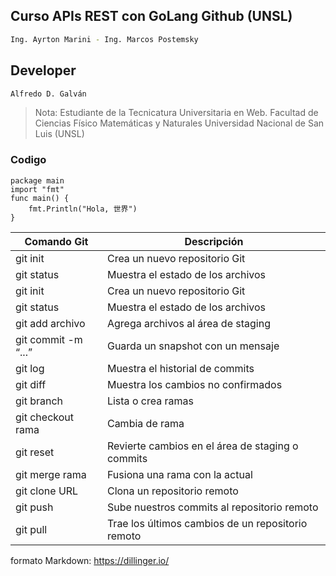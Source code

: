 
## Curso APIs REST con GoLang Github (UNSL)
```sh
Ing. Ayrton Marini - Ing. Marcos Postemsky
```
## Developer
```sh
Alfredo D. Galván
```
> Nota:
> Estudiante de la Tecnicatura Universitaria en Web.
> Facultad de Ciencias Físico Matemáticas y Naturales
> Universidad Nacional de San Luis (UNSL)

### Codigo
```GoLang
package main
import "fmt"
func main() {
	fmt.Println("Hola, 世界")
}
```

| Comando Git | Descripción |
| ------ | ------ |
| git init | Crea un nuevo repositorio Git |
| git status| Muestra el estado de los archivos |
|	git init	|	Crea un nuevo repositorio Git	|
|	git status	|	Muestra el estado de los archivos	|
|	git add archivo	|	Agrega archivos al área de staging	|
|	git commit -m “...”	|	Guarda un snapshot con un mensaje	|
|	git log	|	Muestra el historial de commits	|
|	git diff	|	Muestra los cambios no confirmados	|
|	git branch	|	Lista o crea ramas	|
|	git checkout rama	|	Cambia de rama	|
|	git reset	|	Revierte cambios en el área de staging o commits	|
|	git merge rama	|	Fusiona una rama con la actual	|
|	git clone URL	|	Clona un repositorio remoto	|
|	git push	|	Sube nuestros commits al repositorio remoto	|
|	git pull	|	Trae los últimos cambios de un repositorio remoto	|

formato Markdown: https://dillinger.io/ 
